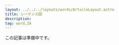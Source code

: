 ```yaml
---
layout: ../../../layouts/words/ArticleLayout.astro
title: シーケンス図
description:
tag: word,IA
---
```


この記事は準備中です。